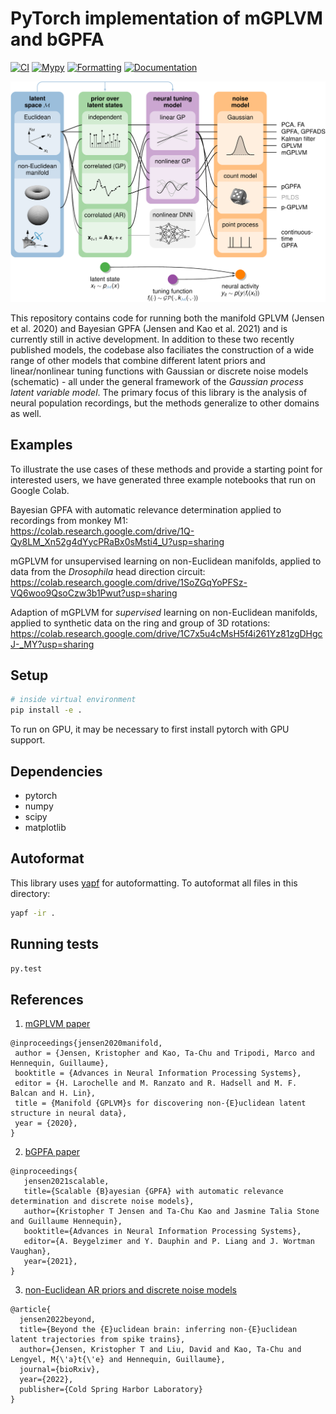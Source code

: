 # PyTorch implementation of mGPLVM and bGPFA

[![CI](https://github.com/tachukao/mgplvm-pytorch/actions/workflows/ci.yaml/badge.svg?branch=develop)](https://github.com/tachukao/mgplvm-pytorch/actions/workflows/ci.yaml/badge.svg?branch=develop)
[![Mypy](https://github.com/tachukao/mgplvm-pytorch/actions/workflows/mypy.yaml/badge.svg?branch=develop)](https://github.com/tachukao/mgplvm-pytorch/actions/workflows/mypy.yaml/badge.svg?branch=develop)
[![Formatting](https://github.com/tachukao/mgplvm-pytorch/actions/workflows/formatting.yml/badge.svg?branch=develop)](https://github.com/tachukao/mgplvm-pytorch/actions/workflows/formatting.yml/badge.svg?branch=develop)
[![Documentation](https://img.shields.io/badge/docs-latest-blue.svg)](https://tachukao.github.io/mgplvm-pytorch)

![schematic](docsrc/source/_static/small_lvm_fig.png)

This repository contains code for running both the manifold GPLVM (Jensen et al. 2020) and Bayesian GPFA (Jensen and Kao et al. 2021) and is currently still in active development.
In addition to these two recently published models, the codebase also faciliates the construction of a wide range of other models that combine different latent priors and linear/nonlinear tuning functions with Gaussian or discrete noise models (schematic) - all under the general framework of the _Gaussian process latent variable model_.
The primary focus of this library is the analysis of neural population recordings, but the methods generalize to other domains as well.

## Examples

To illustrate the use cases of these methods and provide a starting point for interested users, we have generated three example notebooks that run on Google Colab.

Bayesian GPFA with automatic relevance determination applied to recordings from monkey M1:\
https://colab.research.google.com/drive/1Q-Qy8LM_Xn52g4dYycPRaBx0sMsti4_U?usp=sharing

mGPLVM for unsupervised learning on non-Euclidean manifolds, applied to data from the _Drosophila_ head direction circuit:\
https://colab.research.google.com/drive/1SoZGqYoPFSz-VQ6woo9QsoCzw3b1Pwut?usp=sharing

Adaption of mGPLVM for _supervised_ learning on non-Euclidean manifolds, applied to synthetic data on the ring and group of 3D rotations:\
https://colab.research.google.com/drive/1C7x5u4cMsH5f4i261Yz81zgDHgcJ-_MY?usp=sharing

## Setup

```sh
# inside virtual environment
pip install -e .
```

To run on GPU, it may be necessary to first install pytorch with GPU support.

## Dependencies

- pytorch
- numpy
- scipy
- matplotlib

## Autoformat

This library uses [yapf](https://github.com/google/yapf) for autoformatting.
To autoformat all files in this directory:

```sh
yapf -ir .
```

## Running tests

```sh
py.test
```

## References

1. [mGPLVM paper](https://proceedings.neurips.cc/paper/2020/hash/fedc604da8b0f9af74b6cfc0fab2163c-Abstract.html)

```
@inproceedings{jensen2020manifold,
 author = {Jensen, Kristopher and Kao, Ta-Chu and Tripodi, Marco and Hennequin, Guillaume},
 booktitle = {Advances in Neural Information Processing Systems},
 editor = {H. Larochelle and M. Ranzato and R. Hadsell and M. F. Balcan and H. Lin},
 title = {Manifold {GPLVM}s for discovering non-{E}uclidean latent structure in neural data},
 year = {2020},
}
```

2. [bGPFA paper](https://proceedings.neurips.cc/paper/2021/hash/58238e9ae2dd305d79c2ebc8c1883422-Abstract.html)

```
@inproceedings{
   jensen2021scalable,
   title={Scalable {B}ayesian {GPFA} with automatic relevance determination and discrete noise models},
   author={Kristopher T Jensen and Ta-Chu Kao and Jasmine Talia Stone and Guillaume Hennequin},
   booktitle={Advances in Neural Information Processing Systems},
   editor={A. Beygelzimer and Y. Dauphin and P. Liang and J. Wortman Vaughan},
   year={2021},
}
```

3. [non-Euclidean AR priors and discrete noise models](https://www.biorxiv.org/content/10.1101/2022.05.11.490308v2)

```
@article{
  jensen2022beyond,
  title={Beyond the {E}uclidean brain: inferring non-{E}uclidean latent trajectories from spike trains},
  author={Jensen, Kristopher T and Liu, David and Kao, Ta-Chu and Lengyel, M{\'a}t{\'e} and Hennequin, Guillaume},
  journal={bioRxiv},
  year={2022},
  publisher={Cold Spring Harbor Laboratory}
}
```

